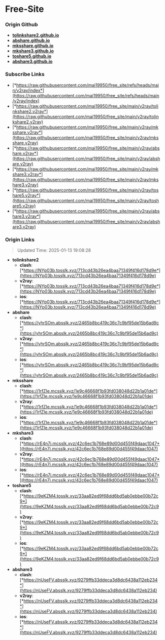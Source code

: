 # Free-Site

### Origin Github

- [**tolinkshare2.github.io**](https://github.com/tolinkshare2/tolinkshare2.github.io)
- [**abshare.github.io**](https://github.com/abshare/abshare.github.io)
- [**mksshare.github.io**](https://github.com/mksshare/mksshare.github.io)
- [**mkshare3.github.io**](https://github.com/mkshare3/mkshare3.github.io)
- [**toshare5.github.io**](https://github.com/toshare5/toshare5.github.io)
- [**abshare3.github.io**](https://github.com/abshare3/abshare3.github.io)

### Subscribe Links

- [*https://raw.githubusercontent.com/mai19950/free_site/refs/heads/main/v2ray/index*](https://raw.githubusercontent.com/mai19950/free_site/refs/heads/main/v2ray/index)
- [*https://raw.githubusercontent.com/mai19950/free_site/main/v2ray/tolinkshare2.v2ray*](https://raw.githubusercontent.com/mai19950/free_site/main/v2ray/tolinkshare2.v2ray)
- [*https://raw.githubusercontent.com/mai19950/free_site/main/v2ray/mksshare.v2ray*](https://raw.githubusercontent.com/mai19950/free_site/main/v2ray/mksshare.v2ray)
- [*https://raw.githubusercontent.com/mai19950/free_site/main/v2ray/abshare.v2ray*](https://raw.githubusercontent.com/mai19950/free_site/main/v2ray/abshare.v2ray)
- [*https://raw.githubusercontent.com/mai19950/free_site/main/v2ray/mkshare3.v2ray*](https://raw.githubusercontent.com/mai19950/free_site/main/v2ray/mkshare3.v2ray)
- [*https://raw.githubusercontent.com/mai19950/free_site/main/v2ray/toshare5.v2ray*](https://raw.githubusercontent.com/mai19950/free_site/main/v2ray/toshare5.v2ray)
- [*https://raw.githubusercontent.com/mai19950/free_site/main/v2ray/abshare3.v2ray*](https://raw.githubusercontent.com/mai19950/free_site/main/v2ray/abshare3.v2ray)

### Origin Links

> Updated Time: 2025-01-13 19:08:28

- **tolinkshare2**
  - **clash**: [*https://NYp03b.tosslk.xyz/713cd43b26ea4baa71349f416d178d9e*](https://NYp03b.tosslk.xyz/713cd43b26ea4baa71349f416d178d9e)
  - **v2ray**: [*https://NYp03b.tosslk.xyz/713cd43b26ea4baa71349f416d178d9e*](https://NYp03b.tosslk.xyz/713cd43b26ea4baa71349f416d178d9e)
  - **ios**: [*https://NYp03b.tosslk.xyz/713cd43b26ea4baa71349f416d178d9e*](https://NYp03b.tosslk.xyz/713cd43b26ea4baa71349f416d178d9e)
- **abshare**
  - **clash**: [*https://yhrSOm.absslk.xyz/2465b8bc419c36c7c9bf95de15b6ad9c*](https://yhrSOm.absslk.xyz/2465b8bc419c36c7c9bf95de15b6ad9c)
  - **v2ray**: [*https://yhrSOm.absslk.xyz/2465b8bc419c36c7c9bf95de15b6ad9c*](https://yhrSOm.absslk.xyz/2465b8bc419c36c7c9bf95de15b6ad9c)
  - **ios**: [*https://yhrSOm.absslk.xyz/2465b8bc419c36c7c9bf95de15b6ad9c*](https://yhrSOm.absslk.xyz/2465b8bc419c36c7c9bf95de15b6ad9c)
- **mksshare**
  - **clash**: [*https://1rfZIe.mcsslk.xyz/1e9c46668f1b93fd038048d22b1a01de*](https://1rfZIe.mcsslk.xyz/1e9c46668f1b93fd038048d22b1a01de)
  - **v2ray**: [*https://1rfZIe.mcsslk.xyz/1e9c46668f1b93fd038048d22b1a01de*](https://1rfZIe.mcsslk.xyz/1e9c46668f1b93fd038048d22b1a01de)
  - **ios**: [*https://1rfZIe.mcsslk.xyz/1e9c46668f1b93fd038048d22b1a01de*](https://1rfZIe.mcsslk.xyz/1e9c46668f1b93fd038048d22b1a01de)
- **mkshare3**
  - **clash**: [*https://rE4n7i.mcsslk.xyz/42c6ec1b768e89d00d455f49daac1047*](https://rE4n7i.mcsslk.xyz/42c6ec1b768e89d00d455f49daac1047)
  - **v2ray**: [*https://rE4n7i.mcsslk.xyz/42c6ec1b768e89d00d455f49daac1047*](https://rE4n7i.mcsslk.xyz/42c6ec1b768e89d00d455f49daac1047)
  - **ios**: [*https://rE4n7i.mcsslk.xyz/42c6ec1b768e89d00d455f49daac1047*](https://rE4n7i.mcsslk.xyz/42c6ec1b768e89d00d455f49daac1047)
- **toshare5**
  - **clash**: [*https://9eKZM4.tosslk.xyz/33aa82ed9f68dd6bd5ab0ebbe00b72c9*](https://9eKZM4.tosslk.xyz/33aa82ed9f68dd6bd5ab0ebbe00b72c9)
  - **v2ray**: [*https://9eKZM4.tosslk.xyz/33aa82ed9f68dd6bd5ab0ebbe00b72c9*](https://9eKZM4.tosslk.xyz/33aa82ed9f68dd6bd5ab0ebbe00b72c9)
  - **ios**: [*https://9eKZM4.tosslk.xyz/33aa82ed9f68dd6bd5ab0ebbe00b72c9*](https://9eKZM4.tosslk.xyz/33aa82ed9f68dd6bd5ab0ebbe00b72c9)
- **abshare3**
  - **clash**: [*https://nUseFV.absslk.xyz/9279ffb33ddeca3d8dc6438a112eb234*](https://nUseFV.absslk.xyz/9279ffb33ddeca3d8dc6438a112eb234)
  - **v2ray**: [*https://nUseFV.absslk.xyz/9279ffb33ddeca3d8dc6438a112eb234*](https://nUseFV.absslk.xyz/9279ffb33ddeca3d8dc6438a112eb234)
  - **ios**: [*https://nUseFV.absslk.xyz/9279ffb33ddeca3d8dc6438a112eb234*](https://nUseFV.absslk.xyz/9279ffb33ddeca3d8dc6438a112eb234)
